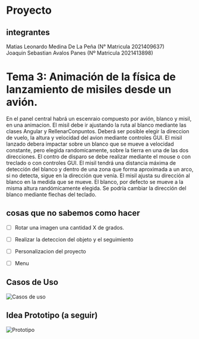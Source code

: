 # Proyecto

## integrantes
 Matias Leonardo Medina De La Peña (N° Matricula 2021409637)                                                                                                          
 Joaquin Sebastian Avalos Panes (Nº Matricula 2021413898)


# Tema 3: Animación de la física de lanzamiento de misiles desde un avión.

 En el panel central habrá un escenraio compuesto por avión, blanco y misil, en una animacion. El misil debe ir ajustando la ruta al blanco mediante las clases Angular
 y RellenarConpuntos. Deberá ser posible elegir la direccion de vuelo, la altura y velocidad del avion mediante controles GUI. El misil lanzado debera impactar sobre un
 blanco que se mueve a velocidad constante, pero elegida randomicamente, sobre la tierra en una de las dos direcciones. El contro de disparo se debe realizar mediante
 el mouse o con treclado o con controles GUI. El misil tendrá una distancia máxima de detección del blanco y dentro de una zona que forma aproximada a un arco, si no
 detecta, sigue en la dirección que venía. El misil ajusta su dirección al blanco en la medida que se mueve. El blanco, por defecto se mueve a la misma altura
 randómicamente elegida. Se podría cambiar la dirección del blanco mediante flechas del teclado. 
 
## cosas que no sabemos como hacer

- [ ] Rotar una imagen una cantidad X de grados. 
- [ ] Realizar la deteccion del objeto y el seguimiento 
- [ ] Personalizacion del proyecto
- [ ] Menu


## Casos de Uso
 ![Casos de uso](https://user-images.githubusercontent.com/56138987/203075962-a63e4299-6a54-448e-a240-829b33c2217e.png)
 
## Idea Prototipo (a seguir)
  ![Prototipo](https://user-images.githubusercontent.com/56138987/203078116-25472ae0-9e4d-4065-a8ff-dabef6f1713f.png)

